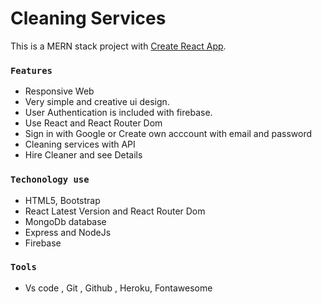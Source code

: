 # Cleaning Services 

This is a MERN stack project with [Create React App](https://github.com/facebook/create-react-app).


### `Features`

* Responsive Web
* Very simple and creative ui design.
* User Authentication is included with firebase.
* Use React and React Router Dom
* Sign in with Google or Create own acccount with email and password
* Cleaning services with API
* Hire Cleaner and see Details 

### `Techonology use`

* HTML5, Bootstrap 
* React Latest Version and React Router Dom
* MongoDb database
* Express and NodeJs
* Firebase

### `Tools`

* Vs code , Git , Github , Heroku, Fontawesome



